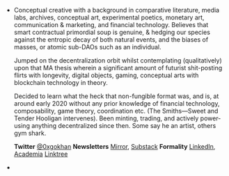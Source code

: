 - Conceptual creative with a background in comparative literature, media labs, archives, conceptual art, experimental poetics, monetary art, communication & marketing, and financial technology. Believes that smart contractual primordial soup is genuine, & hedging our species against the entropic decay of both natural events, and the biases of masses, or atomic sub-DAOs such as an individual. 
  
  Jumped on the decentralization orbit whilst contemplating (qualitatively) upon that MA thesis wherein a significant amount of futurist shit-posting flirts with longevity, digital objects, gaming, conceptual arts with blockchain technology in theory. 
  
  Decided to learn what the heck that non-fungible format was, and is, at around early 2020 without any prior knowledge of financial technology, composability, game theory, coordination etc. (The Smiths—Sweet and Tender Hooligan intervenes). Been minting, trading, and actively power-using anything decentralized since then. Some say he an artist, others gym shark. 
  
  **Twitter** [@0xgokhan](https://twitter.com/0xgokhan)
  **Newsletters** [Mirror](https://gokhan.mirror.xyz), [Substack](https://gokhan.substack.com)
  **Formality** [LinkedIn](https://www.linkedin.com/0xgokhanturhan), [Academia](https://independentresearcher.academia.edu/gokhanturhan)
  [Linktree](https://linktr.ee/0xgokhan)
- 
